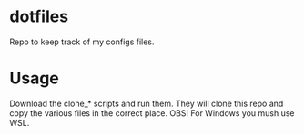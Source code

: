 # dotfiles
Repo to keep track of my configs files.

# Usage
Download the clone_* scripts and run them.
They will clone this repo and copy the various files in the correct
place. OBS! For Windows you mush use WSL.

